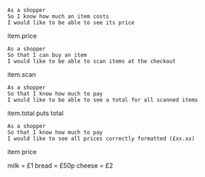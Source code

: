 ```
As a shopper
So I know how much an item costs
I would like to be able to see its price
```

item.price

```
As a shopper
So that I can buy an item
I would like to be able to scan items at the checkout
```

item.scan

```
As a shopper
So that I know how much to pay
I would like to be able to see a total for all scanned items
```

item.total
puts total

```
As a shopper
So that I know how much to pay
I would like to see all prices correctly formatted (£xx.xx)
```
item
price


milk = £1
bread = £50p
cheese = £2
